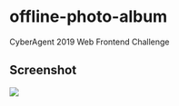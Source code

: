 # offline-photo-album
CyberAgent 2019 Web Frontend Challenge

## Screenshot

![](https://raw.githubusercontent.com/konojunya/offline-photo-album/master/screenshots/offline.gif)